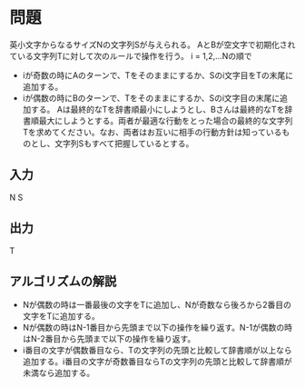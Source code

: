 # 問題
英小文字からなるサイズNの文字列Sが与えられる。
AとBが空文字で初期化されている文字列Tに対して次のルールで操作を行う。
i = 1,2,...Nの順で
- iが奇数の時にAのターンで、Tをそのままにするか、Sのi文字目をTの末尾に追加する。
- iが偶数の時にBのターンで、Tをそのままにするか、Sのi文字目の末尾に追加する。
Aは最終的なTを辞書順最小にしようとし、Bさんは最終的なTを辞書順最大にしようとする。両者が最適な行動をとった場合の最終的な文字列Tを求めてください。なお、両者はお互いに相手の行動方針は知っているものとし、文字列Sもすべて把握しているとする。

## 入力
N
S

## 出力
T

## アルゴリズムの解説
- Nが偶数の時は一番最後の文字をTに追加し、Nが奇数なら後ろから2番目の文字をTに追加する。
- Nが偶数の時はN-1番目から先頭まで以下の操作を繰り返す。N-1が偶数の時はN-2番目から先頭まで以下の操作を繰り返す。
- i番目の文字が偶数番目なら、Tの文字列の先頭と比較して辞書順が以上なら追加する。i番目の文字が奇数番目ならTの文字列の先頭と比較して辞書順が未満なら追加する。

